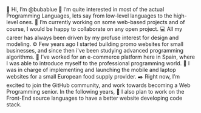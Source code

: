 👋 Hi, I’m @bubablue
 👀 I’m quite interested in most of the actual Programming Languages, lets say from low-level languages to the high-level ones.
 🌱 I’m currently working on some web-based projects and of course, I would be happy to collaborate on any open project.
 💻 All my career has always been driven by my profuse interest for design and modeling.
 ⚙️ Few years ago I started building promo websites for small businesses, and since then i've been studying advanced programming algorithms. 
 📃 I’ve worked for an e-commerce platform here in Spain, where I was able to introduce myself to the professional programming world.
 🔧 I was in charge of implementing and launching the mobile and laptop websites for a small European food supply provider.
 ✒️ Right now, I’m excited to join the GitHub community, and work towards becoming a Web Programming senior. In the following years, 
 🚀 I also plan to work on the Front-End source languages to have a better website developing code stack.
 
